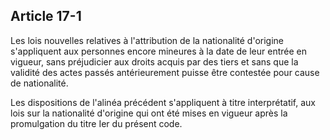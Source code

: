 Article 17-1
----
Les lois nouvelles relatives à l'attribution de la nationalité d'origine
s'appliquent aux personnes encore mineures à la date de leur entrée en vigueur,
sans préjudicier aux droits acquis par des tiers et sans que la validité des
actes passés antérieurement puisse être contestée pour cause de nationalité.

Les dispositions de l'alinéa précédent s'appliquent à titre interprétatif, aux
lois sur la nationalité d'origine qui ont été mises en vigueur après la
promulgation du titre Ier du présent code.
